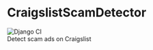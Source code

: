 # CraigslistScamDetector

![Django CI](https://github.com/sthapa123/CraigslistScamDetector/workflows/Django%20CI/badge.svg?branch=master) <br>
Detect scam ads on Craigslist

